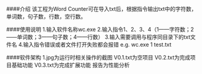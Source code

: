 ####介绍
该工程为Word Counter可在导入txt后，根据指令输出txt中的字符数，单词数，句子数，行数，空行数。

####使用说明
1.输入软件名称wc.exe 
2.输入指令1、2、3、4（1——字符数；2——单词数；3——句子数；4——行数） 
3.输入需要调用与程序同目录下的txt文件名 
4.输入指令错误或者文件打开失败都会报错
e.g.
wc.exe
1
test.txt

####软件架构
1.jpg为运行时相关操作的截图 V0.1.txt为空项目 V0.2.txt为完成项目基础功能 V0.3.txt为完成扩展功能 报告为性能分析
